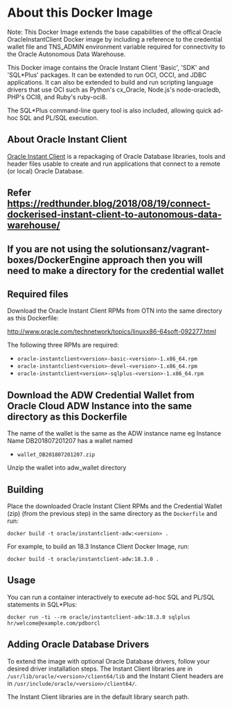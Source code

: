 # About this Docker Image

Note: This Docker Image extends the base capabilities of the offical Oracle OracleInstantClient Docker image by including a reference to the credential wallet file and  TNS_ADMIN environment variable required for connectivity to the Oracle Autonomous Data Warehouse.

This Docker image contains the Oracle Instant Client 'Basic', 'SDK' and 'SQL*Plus' packages.  It can be extended to run OCI, OCCI, and JDBC applications.  It can also be extended to build and run scripting language drivers that use OCI such as Python's cx_Oracle, Node.js's node-oracledb, PHP's OCI8, and Ruby's ruby-oci8.  

The SQL*Plus command-line query tool is also included, allowing quick ad-hoc SQL and PL/SQL execution.

## About Oracle Instant Client

[Oracle Instant Client](http://www.oracle.com/technetwork/database/features/instant-client/) is a repackaging of Oracle Database libraries, tools and header files usable to create and run applications that connect to a remote (or local) Oracle Database.

## Refer https://redthunder.blog/2018/08/19/connect-dockerised-instant-client-to-autonomous-data-warehouse/
## If you are not using the solutionsanz/vagrant-boxes/DockerEngine approach then you will need to make a directory for the credential wallet

## Required files

Download the Oracle Instant Client RPMs from OTN into the same directory as this Dockerfile:

http://www.oracle.com/technetwork/topics/linuxx86-64soft-092277.html

The following three RPMs are required:

- `oracle-instantclient<version>-basic-<version>-1.x86_64.rpm`
- `oracle-instantclient<version>-devel-<version>-1.x86_64.rpm`
- `oracle-instantclient<version>-sqlplus-<version>-1.x86_64.rpm`

## Download the ADW Credential Wallet from Oracle Cloud ADW Instance into the same directory as this Dockerfile

The name of the wallet is the same as the ADW instance name eg Instance Name DB201807201207 has a wallet named 
- `wallet_DB201807201207.zip`

Unzip the wallet into adw_wallet directory

## Building

Place the downloaded Oracle Instant Client RPMs and the Credential Wallet (zip) (from the previous step) in the
same directory as the `Dockerfile` and run:

```
docker build -t oracle/instantclient-adw:<version> .
```

For example, to build an 18.3 Instance Client Docker Image, run:

```
docker build -t oracle/instantclient-adw:18.3.0 .
```


## Usage

You can run a container interactively to execute ad-hoc SQL and PL/SQL statements in SQL*Plus:

```
docker run -ti --rm oracle/instantclient-adw:18.3.0 sqlplus hr/welcome@example.com/pdborcl
```

## Adding Oracle Database Drivers

To extend the image with optional Oracle Database drivers, follow your desired driver installation steps.  The Instant Client libraries are in `/usr/lib/oracle/<version>/client64/lib` and the Instant Client headers are in `/usr/include/oracle/<version>/client64/`.

The Instant Client libraries are in the default library search path.
